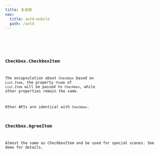 ```yaml
---
title: 复选框
nav:
  title: antd-mobile
  path: /antd
---
```


<code src="./demos/basic.tsx" />

<API/>

### Checkbox.CheckboxItem

The encapsulation about `Checkbox` based on `List.Item`, the property `thumb` of `List.Item` will be passed to `Checkbox`, while other properties remain the same.

Other APIs are identical with `Checkbox`.

### Checkbox.AgreeItem

Almost the same as CheckboxItem and be used for special scenes. See demo for details.